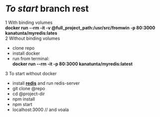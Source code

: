 # _To start_  **branch rest**

1 With binding volumes  
**docker run --rm -it -v @full_project_path:/usr/src/fromwin -p 80:3000 kanatunta/myredis:lates**  
2 Without binding volumes

* clone repo
* install docker  
* run from terminal:  
  **docker run --rm -it -p 80:3000 kanatunta/myredis:latest**  

3 To start without docker
* install [**redis**](https://redis.io/) and run redis-server
* git clone @repo
* cd @project-dir
* npm install
* npm start
* localhost:3000 // and voala  
